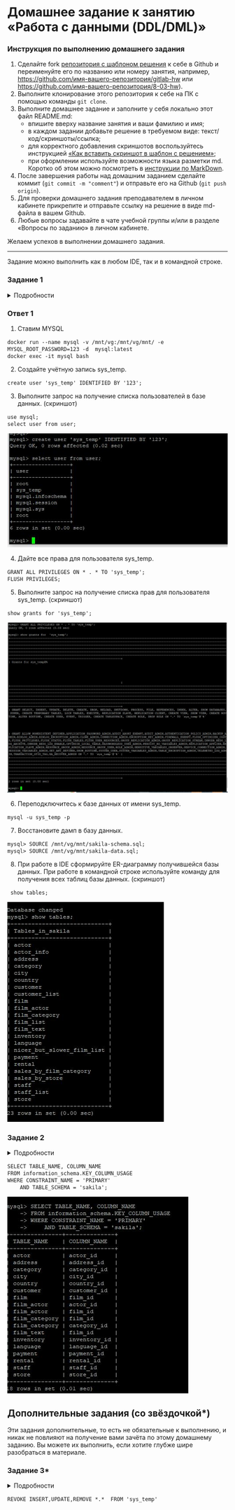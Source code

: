 # Домашнее задание к занятию «Работа с данными (DDL/DML)»

### Инструкция по выполнению домашнего задания

1. Сделайте fork [репозитория c шаблоном решения](https://github.com/netology-code/sys-pattern-homework) к себе в Github и переименуйте его по названию или номеру занятия, например, https://github.com/имя-вашего-репозитория/gitlab-hw или https://github.com/имя-вашего-репозитория/8-03-hw).
2. Выполните клонирование этого репозитория к себе на ПК с помощью команды `git clone`.
3. Выполните домашнее задание и заполните у себя локально этот файл README.md:
   - впишите вверху название занятия и ваши фамилию и имя;
   - в каждом задании добавьте решение в требуемом виде: текст/код/скриншоты/ссылка;
   - для корректного добавления скриншотов воспользуйтесь инструкцией [«Как вставить скриншот в шаблон с решением»](https://github.com/netology-code/sys-pattern-homework/blob/main/screen-instruction.md);
   - при оформлении используйте возможности языка разметки md. Коротко об этом можно посмотреть в [инструкции по MarkDown](https://github.com/netology-code/sys-pattern-homework/blob/main/md-instruction.md).
4. После завершения работы над домашним заданием сделайте коммит (`git commit -m "comment"`) и отправьте его на Github (`git push origin`).
5. Для проверки домашнего задания преподавателем в личном кабинете прикрепите и отправьте ссылку на решение в виде md-файла в вашем Github.
6. Любые вопросы задавайте в чате учебной группы и/или в разделе «Вопросы по заданию» в личном кабинете.

Желаем успехов в выполнении домашнего задания.

---

Задание можно выполнить как в любом IDE, так и в командной строке.

### Задание 1
<details>
<summary> Подробности </summary>
1.1. Поднимите чистый инстанс MySQL версии 8.0+. Можно использовать локальный сервер или контейнер Docker.

1.2. Создайте учётную запись sys_temp. 

1.3. Выполните запрос на получение списка пользователей в базе данных. (скриншот)

1.4. Дайте все права для пользователя sys_temp. 

1.5. Выполните запрос на получение списка прав для пользователя sys_temp. (скриншот)

1.6. Переподключитесь к базе данных от имени sys_temp.

Для смены типа аутентификации с sha2 используйте запрос: 
```sql
ALTER USER 'sys_test'@'localhost' IDENTIFIED WITH mysql_native_password BY 'password';
```
1.6. По ссылке https://downloads.mysql.com/docs/sakila-db.zip скачайте дамп базы данных.

1.7. Восстановите дамп в базу данных.

1.8. При работе в IDE сформируйте ER-диаграмму получившейся базы данных. При работе в командной строке используйте команду для получения всех таблиц базы данных. (скриншот)

*Результатом работы должны быть скриншоты обозначенных заданий, а также простыня со всеми запросами.*

</details>


### Ответ 1
 
1. Ставим MYSQL
```
docker run --name mysql -v /mnt/vg:/mnt/vg/mnt/ -e MYSQL_ROOT_PASSWORD=123 -d  mysql:latest
docker exec -it mysql bash
```
2. Создайте учётную запись sys_temp.
```
create user 'sys_temp' IDENTIFIED BY '123';
```
3. Выполните запрос на получение списка пользователей в базе данных. (скриншот)

```
use mysql;
select user from user;
```
![1](https://github.com/Pomidor20/notology/blob/main/Netology/12.DataBase/12.2%20DML-DDL/pic/1.JPG)

4. Дайте все права для пользователя sys_temp. 
```
GRANT ALL PRIVILEGES ON * . * TO 'sys_temp';   
FLUSH PRIVILEGES;
```

5. Выполните запрос на получение списка прав для пользователя sys_temp. (скриншот)
```
show grants for 'sys_temp';
```
![2](https://github.com/Pomidor20/notology/blob/main/Netology/12.DataBase/12.2%20DML-DDL/pic/2.JPG)

6. Переподключитесь к базе данных от имени sys_temp.
```
mysql -u sys_temp -p 
```

7. Восстановите дамп в базу данных.
```
mysql> SOURCE /mnt/vg/mnt/sakila-schema.sql;
mysql> SOURCE /mnt/vg/mnt/sakila-data.sql;
```
8. При работе в IDE сформируйте ER-диаграмму получившейся базы данных. При работе в командной строке используйте команду для получения всех таблиц базы данных. (скриншот)
```
 show tables;
```
![6](https://github.com/Pomidor20/notology/blob/main/Netology/12.DataBase/12.2%20DML-DDL/pic/6.JPG)

### Задание 2
<details>
<summary> Подробности </summary>
Составьте таблицу, используя любой текстовый редактор или Excel, в которой должно быть два столбца: в первом должны быть названия таблиц восстановленной базы, во втором названия первичных ключей этих таблиц. Пример: (скриншот/текст)
```
Название таблицы | Название первичного ключа
customer         | customer_id
```

</details>

```
SELECT TABLE_NAME, COLUMN_NAME
FROM information_schema.KEY_COLUMN_USAGE
WHERE CONSTRAINT_NAME = 'PRIMARY'
    AND TABLE_SCHEMA = 'sakila';
```

![4](https://github.com/Pomidor20/notology/blob/main/Netology/12.DataBase/12.2%20DML-DDL/pic/4.JPG)

## Дополнительные задания (со звёздочкой*)
Эти задания дополнительные, то есть не обязательные к выполнению, и никак не повлияют на получение вами зачёта по этому домашнему заданию. Вы можете их выполнить, если хотите глубже шире разобраться в материале.

### Задание 3*
<details>
<summary> Подробности </summary>
3.1. Уберите у пользователя sys_temp права на внесение, изменение и удаление данных из базы sakila.

3.2. Выполните запрос на получение списка прав для пользователя sys_temp. (скриншот)


*Результатом работы должны быть скриншоты обозначенных заданий, а также простыня со всеми запросами.*
</details>

```
REVOKE INSERT,UPDATE,REMOVE *.*  FROM 'sys_temp'
```
